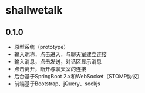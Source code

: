 # shallwetalk

## 0.1.0

- 原型系统（prototype）
- 输入昵称，点击进入，与聊天室建立连接
- 输入消息，点击发送，对话区显示消息
- 点击离开，断开与聊天室的连接
- 后台基于SpringBoot 2.x和WebSocket（STOMP协议）
- 前端基于Bootstrap、jQuery、sockjs